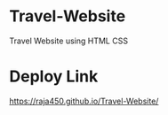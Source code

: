 # Travel-Website
Travel Website using HTML CSS
# Deploy Link
https://raja450.github.io/Travel-Website/
